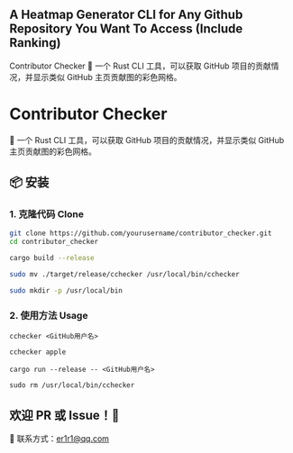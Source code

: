 ## A Heatmap Generator CLI for Any Github Repository You Want To Access (Include Ranking)
Contributor Checker
🚀 一个 Rust CLI 工具，可以获取 GitHub 项目的贡献情况，并显示类似 GitHub 主页贡献图的彩色网格。

# Contributor Checker

🚀 一个 Rust CLI 工具，可以获取 GitHub 项目的贡献情况，并显示类似 GitHub 主页贡献图的彩色网格。

## 📦 安装

### 1. 克隆代码 Clone
```sh
git clone https://github.com/yourusername/contributor_checker.git
cd contributor_checker

cargo build --release

sudo mv ./target/release/cchecker /usr/local/bin/cchecker

sudo mkdir -p /usr/local/bin
```

### 2. 使用方法 Usage
```
cchecker <GitHub用户名>

cchecker apple

cargo run --release -- <GitHub用户名>

sudo rm /usr/local/bin/cchecker
```

## 欢迎 PR 或 Issue！🎉

📧 联系方式：er1r1@qq.com